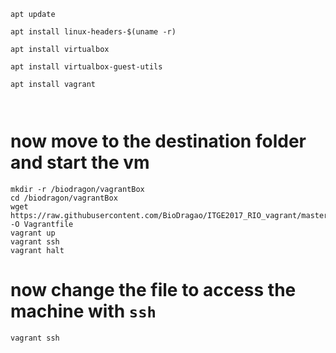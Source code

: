 
```
apt update

apt install linux-headers-$(uname -r)

apt install virtualbox

apt install virtualbox-guest-utils

apt install vagrant 



```

# now move to the destination folder and start the vm 

```
mkdir -r /biodragon/vagrantBox
cd /biodragon/vagrantBox
wget https://raw.githubusercontent.com/BioDragao/ITGE2017_RIO_vagrant/master/Vagrantfile_v100 -O Vagrantfile
vagrant up
vagrant ssh
vagrant halt
```

# now change the file to access the machine with `ssh`

```
vagrant ssh
```
